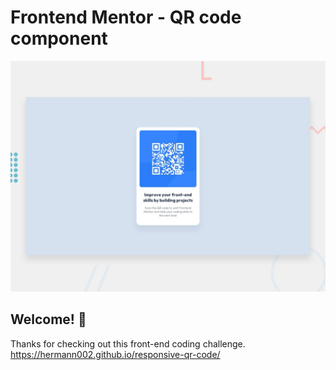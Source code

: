 # Frontend Mentor - QR code component

![Design preview for the QR code component coding challenge](./preview.jpg)

## Welcome! 👋

Thanks for checking out this front-end coding challenge.
https://hermann002.github.io/responsive-qr-code/